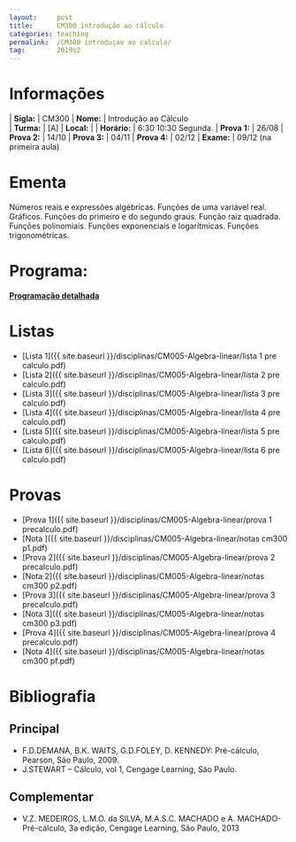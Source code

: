 ```yaml
---
layout:     post
title:      CM300 introdução ao cálculo
categories: teaching
permalink:  /CM300 introduçao ao calculo/
tag:        2019s2
---
```


# Informações

  | **Sigla:**   | CM300
  | **Nome:**    | Introdução ao Cálculo  
  | **Turma:**   | [A]
  | **Local:**   | 
  | **Horário:** | 6:30 10:30 Segunda. 
  | **Prova 1:** |  26/08
  | **Prova 2:** |  14/10
  | **Prova 3:** |  04/11
  | **Prova 4:** |  02/12
  | **Exame:**   |  09/12 (na primeira aula)

# Ementa

  Números reais e expressões algébricas. Funções de uma variável real. Gráficos. 
  Funções do primeiro e do segundo graus. Função raiz quadrada. Funções polinomiais. 
  Funções exponenciais e logarítmicas. Funções trigonométricas. 

# Programa:

  **[Programação detalhada](http://www.mat.ufpr.br/documentos/programas/CM300.pdf)**

# Listas
  
  - [Lista 1]({{ site.baseurl }}/disciplinas/CM005-Algebra-linear/lista 1 pre calculo.pdf)
  - [Lista 2]({{ site.baseurl }}/disciplinas/CM005-Algebra-linear/lista 2 pre calculo.pdf)
  - [Lista 3]({{ site.baseurl }}/disciplinas/CM005-Algebra-linear/lista 3 pre calculo.pdf)
  - [Lista 4]({{ site.baseurl }}/disciplinas/CM005-Algebra-linear/lista 4 pre calculo.pdf)
  - [Lista 5]({{ site.baseurl }}/disciplinas/CM005-Algebra-linear/lista 5 pre calculo.pdf)
  - [Lista 6]({{ site.baseurl }}/disciplinas/CM005-Algebra-linear/lista 6 pre calculo.pdf)
  
# Provas

  - [Prova 1]({{ site.baseurl }}/disciplinas/CM005-Algebra-linear/prova 1 precalculo.pdf)
  - [Nota ]({{ site.baseurl }}/disciplinas/CM005-Algebra-linear/notas cm300 p1.pdf)
  - [Prova 2]({{ site.baseurl }}/disciplinas/CM005-Algebra-linear/prova 2 precalculo.pdf)
  - [Nota 2]({{ site.baseurl }}/disciplinas/CM005-Algebra-linear/notas cm300 p2.pdf)
  - [Prova 3]({{ site.baseurl }}/disciplinas/CM005-Algebra-linear/prova 3 precalculo.pdf)
  - [Nota 3]({{ site.baseurl }}/disciplinas/CM005-Algebra-linear/notas cm300 p3.pdf)
  - [Prova 4]({{ site.baseurl }}/disciplinas/CM005-Algebra-linear/prova 4 precalculo.pdf)
  - [Nota 4]({{ site.baseurl }}/disciplinas/CM005-Algebra-linear/notas cm300 pf.pdf)
  
# Bibliografia

## Principal 

- F.D.DEMANA, B.K. WAITS, G.D.FOLEY, D. KENNEDY: Pré-cálculo, Pearson, São Paulo, 2009. 
- J.STEWART – Cálculo, vol 1, Cengage Learning, São Paulo. 

## Complementar

- V.Z. MEDEIROS, L.M.O. da SILVA, M.A.S.C. MACHADO e A. MACHADO-
  Pré-cálculo, 3a edição, Cengage Learning, São Paulo, 2013

